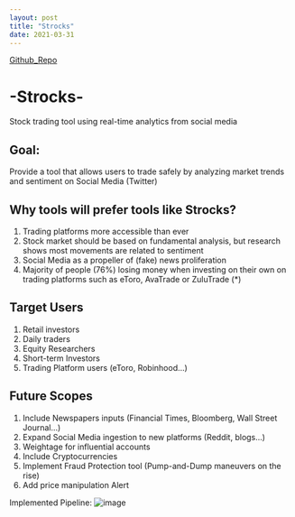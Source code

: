 ```yaml
---
layout: post
title: "Strocks"
date: 2021-03-31
---
```



[Github_Repo](https://github.com/ayan-ghosh103/streaming-stock-sentiment-tool-Strocks.git)


# -Strocks-
Stock trading tool using real-time analytics from social media 

## Goal:
Provide a tool that allows users to trade safely by analyzing market trends and sentiment on Social Media (Twitter)

## Why tools will prefer tools like Strocks?
1. Trading platforms more accessible than ever
2. Stock market should be based on fundamental analysis, but research shows most movements are related to sentiment
3. Social Media as a propeller of (fake) news proliferation
4. Majority of people (76%) losing money when investing on their own on trading platforms such as eToro, AvaTrade or ZuluTrade (*)

## Target Users
1. Retail investors
2. Daily traders
3. Equity Researchers
4. Short-term Investors
5. Trading Platform users (eToro, Robinhood…)

## Future Scopes
1. Include Newspapers inputs (Financial Times, Bloomberg, Wall Street Journal…)
2. Expand Social Media ingestion to new platforms (Reddit, blogs…)
3. Weightage for influential accounts
4. Include Cryptocurrencies
5. Implement Fraud Protection tool (Pump-and-Dump maneuvers on the rise)
6. Add price manipulation Alert

Implemented Pipeline:
![image](https://user-images.githubusercontent.com/73875467/119923934-4e9c6400-bf90-11eb-860e-3d7357051c25.png)

